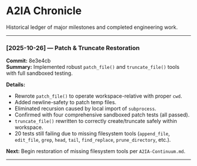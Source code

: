 # A2IA Chronicle
Historical ledger of major milestones and completed engineering work.

---

### [2025-10-26] — Patch & Truncate Restoration
**Commit:** 8e3e4cb  
**Summary:** Implemented robust `patch_file()` and `truncate_file()` tools with full sandboxed testing.  

**Details:**  
- Rewrote `patch_file()` to operate workspace-relative with proper `cwd`.  
- Added newline-safety to patch temp files.  
- Eliminated recursion caused by local import of `subprocess`.  
- Confirmed with four comprehensive sandboxed patch tests (all passed).  
- `truncate_file()` rewritten to correctly create/truncate safely within workspace.  
- 20 tests still failing due to missing filesystem tools (`append_file`, `edit_file`, `grep`, `head`, `tail`, `find_replace`, `prune_directory`, etc.).  

**Next:** Begin restoration of missing filesystem tools per `A2IA-Continuum.md`.

---
